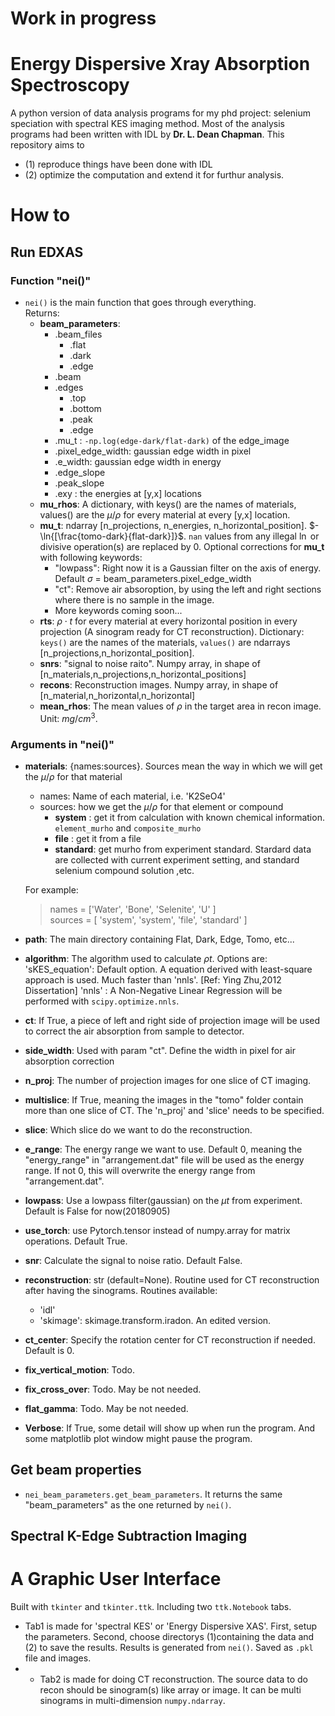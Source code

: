 # Work in progress

# Energy Dispersive Xray Absorption Spectroscopy
A python version of data analysis programs for my phd project: selenium speciation with spectral KES imaging method.
Most of the analysis programs had been written with IDL by **Dr. L. Dean Chapman**. This repository aims to 
- (1) reproduce things have been done with IDL 
- (2) optimize the computation and extend it for furthur analysis.

# How to
## Run EDXAS
### Function "nei()"
- `nei()` is the main function that goes through everything.<br>
Returns:
    - **beam_parameters**:
        - .beam_files
            - .flat
            - .dark
            - .edge
        - .beam
        - .edges
            - .top
            - .bottom
            - .peak
            - .edge
        - .mu_t : `-np.log(edge-dark/flat-dark)` of the edge_image
        - .pixel_edge_width: gaussian edge width in pixel
        - .e_width: gaussian edge width in energy
        - .edge_slope
        - .peak_slope
        - .exy : the energies at [y,x] locations
    - **mu_rhos**: A dictionary, with keys() are the names of materials, values() are the $\mu/\rho$ for every material at every [y,x] location.
    - **mu_t**: ndarray [n_projections, n_energies, n_horizontal_position]. $-\ln{[\frac{tomo-dark}{flat-dark}]}$. `nan` values from any illegal $\ln$ or divisive operation(s) are replaced by 0. Optional corrections for **mu_t** with following keywords:
        - "lowpass": Right now it is a Gaussian filter on the axis of energy. Default $\sigma$ = beam_parameters.pixel_edge_width
        - "ct": Remove air absoroption, by using the left and right sections where there is no sample in the image.
        - More keywords coming soon... 
    - **rts**: $\rho\cdot t$ for every material at every horizontal position in every projection (A sinogram ready for CT reconstruction). Dictionary: `keys()` are the names of the materials, `values()` are ndarrays [n_projections,n_horizontal_position].
    - **snrs**: "signal to noise raito". Numpy array, in shape of [n_materials,n_projections,n_horizontal_positions]
    - **recons**: Reconstruction images. Numpy array, in shape of [n_material,n_horizontal,n_horizontal]
    - **mean_rhos**: The mean values of $\rho$ in the target area in recon image. Unit: $mg/cm^3$.

### Arguments in "nei()"
- **materials**: {names:sources}. Sources mean the way in which we will get the $\mu/\rho$ for that material
    - names: Name of each material, i.e. 'K2SeO4'
    - sources: how we get the $\mu/\rho$ for that element or compound
        - **system**   : get it from calculation with known chemical information. `element_murho` and `composite_murho`
        - **file** : get it from a file
        - **standard**: get murho from experiment standard. Stardard data are collected with current experiment setting, and standard selenium compound solution ,etc.
        
    For example:
    
    >names = ['Water', 'Bone', 'Selenite', 'U'   ]<br> 
    sources = [  'system',  'system',     'file', 'standard' ]
 
- **path**: The main directory containing Flat, Dark, Edge, Tomo, etc...
- **algorithm**: The algorithm used to calculate $\rho t$. Options are:
                      'sKES_equation': Default option. A equation derived with least-square approach is used.
                                       Much faster than 'nnls'. [Ref: Ying Zhu,2012 Dissertation]
                      'nnls'         : A Non-Negative Linear Regression will be performed with `scipy.optimize.nnls`.
- **ct**: If True, a piece of left and right side of projection image will be used to correct the air absorption from sample to detector.
- **side_width**: Used with param "ct". Define the width in pixel for air absorption correction
- **n_proj**: The number of projection images for one slice of CT imaging.
- **multislice**: If True, meaning the images in the "tomo" folder contain more than one slice of CT. The 'n_proj' and 'slice' needs to be specified.
- **slice**: Which slice do we want to do the reconstruction.
- **e_range**: The energy range we want to use. Default 0, meaning the "energy_range" in "arrangement.dat" file will be used as the energy range. If not 0, this will overwrite the energy range from "arrangement.dat".
- **lowpass**: Use a lowpass filter(gaussian) on the $\mu t$ from experiment. Default is False for now(20180905)
- **use_torch**: use Pytorch.tensor instead of numpy.array for matrix operations. Default True.
- **snr**: Calculate the signal to noise ratio. Default False.
- **reconstruction**: str (default=None). Routine used for CT reconstruction after having the sinograms. Routines available: 
    - 'idl'
    - 'skimage': skimage.transform.iradon. An edited version.
- **ct_center**: Specify the rotation center for CT reconstruction if needed. Default is 0.
- **fix_vertical_motion**: Todo.
- **fix_cross_over**: Todo. May be not needed.
- **flat_gamma**: Todo. May be not needed.
- **Verbose**: If True, some detail will show up when run the program. And some matplotlib plot window might pause the program.

## Get beam properties
- `nei_beam_parameters.get_beam_parameters`. It returns the same "beam_parameters" as the one returned by `nei()`.

## Spectral K-Edge Subtraction Imaging


# A Graphic User Interface
Built with `tkinter` and `tkinter.ttk`.
Including two `ttk.Notebook` tabs. 
- Tab1 is made for 'spectral KES' or 'Energy Dispersive XAS'. First, setup the parameters. Second, choose directorys (1)containing the data and (2) to save the results. Results is generated from `nei()`. Saved as `.pkl` file and images.
- - Tab2 is made for doing CT reconstruction. The source data to do recon should be sinogram(s) like array or image. It can be multi sinograms in multi-dimension `numpy.ndarray`.



    
